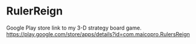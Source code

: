 # RulerReign
Google Play store link to my 3-D strategy board game.\
https://play.google.com/store/apps/details?id=com.maicopro.RulersReign
